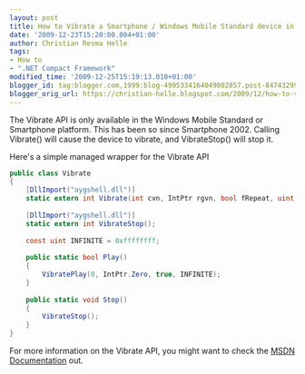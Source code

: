 ```yaml
---
layout: post
title: How to Vibrate a Smartphone / Windows Mobile Standard device in .NETCF
date: '2009-12-23T15:20:00.004+01:00'
author: Christian Resma Helle
tags:
- How to
- ".NET Compact Framework"
modified_time: '2009-12-25T15:19:13.010+01:00'
blogger_id: tag:blogger.com,1999:blog-4995334164049002857.post-8474329956653460126
blogger_orig_url: https://christian-helle.blogspot.com/2009/12/how-to-vibrate-smartphone-windows.html
---
```


The Vibrate API is only available in the Windows Mobile Standard or Smartphone platform. This has been so since Smartphone 2002. Calling Vibrate() will cause the device to vibrate, and VibrateStop() will stop it.

Here's a simple managed wrapper for the Vibrate API

```csharp
public class Vibrate
{
    [DllImport("aygshell.dll")]
    static extern int Vibrate(int cvn, IntPtr rgvn, bool fRepeat, uint dwTimeout);
 
    [DllImport("aygshell.dll")]
    static extern int VibrateStop();
 
    const uint INFINITE = 0xffffffff;
 
    public static bool Play()
    {
        VibratePlay(0, IntPtr.Zero, true, INFINITE);
    }
 
    public static void Stop()
    {
        VibrateStop();
    }
}
```

For more information on the Vibrate API, you might want to check the [MSDN Documentation](https://learn.microsoft.com/en-us/previous-versions/bb416473(v=msdn.10)?WT.mc_id=DT-MVP-5004822) out.